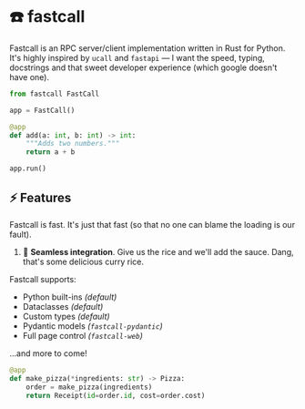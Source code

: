 # ☎️ fastcall
Fastcall is an RPC server/client implementation written in Rust for Python. It's highly inspired by `ucall` and `fastapi` — I want the speed, typing, docstrings and that sweet developer experience (which google doesn't have one).

```python
from fastcall FastCall

app = FastCall()

@app
def add(a: int, b: int) -> int:
    """Adds two numbers."""
    return a + b

app.run()
```

## ⚡️ Features
Fastcall is fast. It's just that fast (so that no one can blame the loading is our fault).

1. 🍛 **Seamless integration**. Give us the rice and we'll add the sauce. Dang, that's some delicious curry rice.

Fastcall supports:

- Python built-ins *(default)*
- Dataclasses *(default)*
- Custom types *(default)*
- Pydantic models *(`fastcall-pydantic`)*
- Full page control *(`fastcall-web`)*

...and more to come!

```python
@app
def make_pizza(*ingredients: str) -> Pizza:
    order = make_pizza(ingredients)
    return Receipt(id=order.id, cost=order.cost)
```
